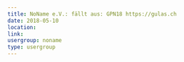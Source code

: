 ```yaml
---
title: NoName e.V.: fällt aus: GPN18 https://gulas.ch
date: 2018-05-10
location: 
link: 
usergroup: noname
type: usergroup
---
```

